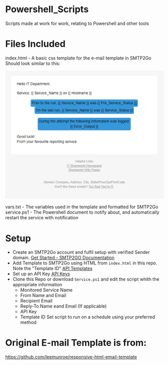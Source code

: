 # Powershell_Scripts
Scripts made at work for work, relating to Powershell and other tools

# Files Included
index.html - A basic css template for the e-mail template in SMTP2Go   
Should look similar to this:

<img src="https://raw.githubusercontent.com/cengbrecht/Powershell_Scripts/main/Service_SMTP2Go/Script_Email_Preview.jpg" alt="Simple HTML Email" width="500">

vars.txt - The variables used in the template and formatted for SMTP2Go  
service.ps1 - The Powershell document to notify about, and automatically restart the service with notification

# Setup
- Create an SMTP2Go account and fulfil setup with verified Sender domain. [Get Started - SMTP2GO Documentation](https://support.smtp2go.com/hc/en-gb/articles/12747932085145-Getting-Started-with-SMTP2GO)  
- Add Template to SMTP2Go using HTML from `index.html` in this repo.  Note the "Template ID" [API Templates](https://support.smtp2go.com/hc/en-gb/articles/4402929434777-API-Templates)
- Set up an API Key [API Keys](https://support.smtp2go.com/hc/en-gb/articles/20733554340249-API-Keys)
- Clone this Repo or download `Service.ps1` and edit the script whith the appropriate information
    - Monitored Service Name
    - From Name and Email
    - Recipient Email
    - Reply-To Name eand Email (If applicable)
    - API Key
    - Template ID
Set script to run on a schedule using your preferred method

# Original E-mail Template is from:
https://github.com/leemunroe/responsive-html-email-template
